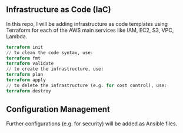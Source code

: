 ## Infrastructure as Code (IaC)
In this repo, I will be adding infrastructure as code templates using Terraform for each of the AWS main services like IAM, EC2, S3, VPC, Lambda.
```terraform
terraform init
// to clean the code syntax, use:
terraform fmt
terraform validate
// to create the infrastructure, use:
terraform plan
terraform apply
// to delete the infrastructure (e.g. for cost control), use:
terraform destroy
```
## Configuration Management
Further configurations (e.g. for security) will be added as Ansible files.

